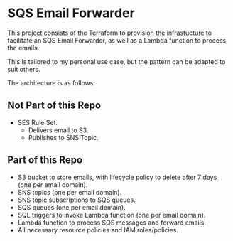 # SQS Email Forwarder

This project consists of the Terraform to provision the infrastucture to facilitate an SQS Email Forwarder, as well as a Lambda function to process the emails.

This is tailored to my personal use case, but the pattern can be adapted to suit others.

The architecture is as follows:

## Not Part of this Repo

* SES Rule Set.
    * Delivers email to S3.
    * Publishes to SNS Topic.

## Part of this Repo

* S3 bucket to store emails, with lifecycle policy to delete after 7 days (one per email domain).
* SNS topics (one per email domain).
* SNS topic subscriptions to SQS queues.
* SQS queues (one per email domain).
* SQL triggers to invoke Lambda function (one per email domain).
* Lambda function to process SQS messages and forward emails.
* All necessary resource policies and IAM roles/policies.
